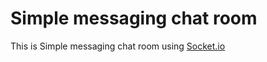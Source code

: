 # Simple messaging chat room

This is Simple messaging chat room using [Socket.io](http://socket.io/) 

